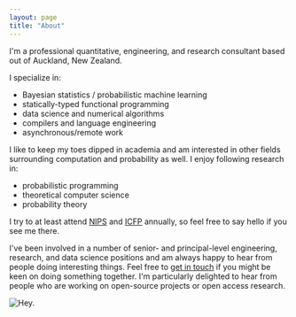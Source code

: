 ```yaml
---
layout: page
title: "About"
---
```


I'm a professional quantitative, engineering, and research consultant based out
of Auckland, New Zealand.

I specialize in:

*  Bayesian statistics / probabilistic machine learning
*  statically-typed functional programming
*  data science and numerical algorithms
*  compilers and language engineering
*  asynchronous/remote work

I like to keep my toes dipped in academia and am interested in other fields
surrounding computation and probability as well.  I enjoy following research
in:

*  probabilistic programming
*  theoretical computer science
*  probability theory

I try to at least attend [NIPS](https://nips.cc) and
[ICFP](http://http://icfpconference.org/) annually, so feel free to say hello
if you see me there.

I've been involved in a number of senior- and principal-level engineering,
research, and data science positions and am always happy to hear from people
doing interesting things.  Feel free to [get in touch](mailto:jared@jtobin.ca)
if you might be keen on doing something together.  I'm particularly delighted
to hear from people who are working on open-source projects or open access
research.

![Hey.](../images/jtobin-takapuna.jpg "Hey.")

